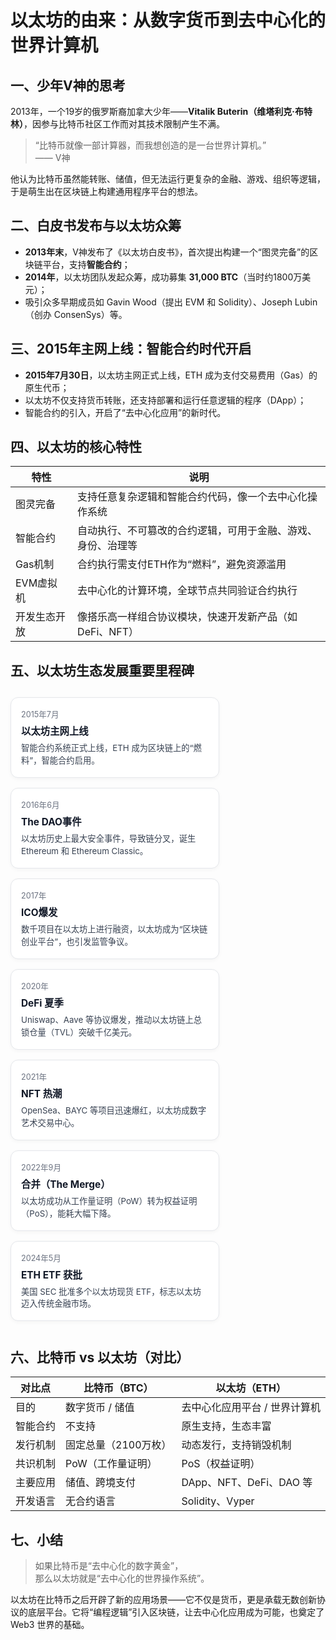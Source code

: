 # 以太坊的由来：从数字货币到去中心化的世界计算机

## 一、少年V神的思考

2013年，一个19岁的俄罗斯裔加拿大少年——**Vitalik Buterin（维塔利克·布特林）**，因参与比特币社区工作而对其技术限制产生不满。

> “比特币就像一部计算器，而我想创造的是一台世界计算机。”  
> —— V神

他认为比特币虽然能转账、储值，但无法运行更复杂的金融、游戏、组织等逻辑，于是萌生出在区块链上构建通用程序平台的想法。


## 二、白皮书发布与以太坊众筹

- **2013年末**，V神发布了《以太坊白皮书》，首次提出构建一个“图灵完备”的区块链平台，支持**智能合约**；
- **2014年**，以太坊团队发起众筹，成功募集 **31,000 BTC**（当时约1800万美元）；
- 吸引众多早期成员如 Gavin Wood（提出 EVM 和 Solidity）、Joseph Lubin（创办 ConsenSys）等。



## 三、2015年主网上线：智能合约时代开启

- **2015年7月30日**，以太坊主网正式上线，ETH 成为支付交易费用（Gas）的原生代币；
- 以太坊不仅支持货币转账，还支持部署和运行任意逻辑的程序（DApp）；
- 智能合约的引入，开启了“去中心化应用”的新时代。

## 四、以太坊的核心特性

| 特性             | 说明                                                                 |
|------------------|----------------------------------------------------------------------|
| 图灵完备         | 支持任意复杂逻辑和智能合约代码，像一个去中心化操作系统               |
| 智能合约         | 自动执行、不可篡改的合约逻辑，可用于金融、游戏、身份、治理等         |
| Gas机制         | 合约执行需支付ETH作为“燃料”，避免资源滥用                           |
| EVM虚拟机        | 去中心化的计算环境，全球节点共同验证合约执行                         |
| 开发生态开放     | 像搭乐高一样组合协议模块，快速开发新产品（如DeFi、NFT）             |



## 五、以太坊生态发展重要里程碑
<style>
  .btc-timeline {
    display: flex;
    flex-wrap: wrap;
    gap: 16px;
    justify-content: flex-start;
    padding: 12px 0;
  }

  .btc-card {
    background-color: #fff;
    border: 1px solid #e5e7eb;
    border-radius: 12px;
    padding: 16px;
    width: 300px;
    box-shadow: 0 2px 6px rgba(0, 0, 0, 0.04);
    transition: transform 0.2s ease;
  }

  .btc-card:hover {
    transform: translateY(-4px);
    box-shadow: 0 4px 12px rgba(0, 0, 0, 0.08);
  }

  .btc-card h4 {
    margin: 0 0 8px 0;
    font-size: 1.1em;
    color: #111827;
  }

  .btc-card .date {
    font-size: 0.9em;
    color: #6b7280;
    margin-bottom: 6px;
  }

  .btc-card p {
    margin: 0;
    font-size: 0.95em;
    color: #374151;
    line-height: 1.5;
  }
</style>

<div class="btc-timeline">

  <div class="btc-card">
    <div class="date">2015年7月</div>
    <h4>以太坊主网上线</h4>
    <p>智能合约系统正式上线，ETH 成为区块链上的“燃料”，智能合约启用。</p>
  </div>

  <div class="btc-card">
    <div class="date">2016年6月</div>
    <h4>The DAO事件</h4>
    <p>以太坊历史上最大安全事件，导致链分叉，诞生 Ethereum 和 Ethereum Classic。</p>
  </div>

  <div class="btc-card">
    <div class="date">2017年</div>
    <h4>ICO爆发</h4>
    <p>数千项目在以太坊上进行融资，以太坊成为“区块链创业平台”，也引发监管争议。</p>
  </div>

  <div class="btc-card">
    <div class="date">2020年</div>
    <h4>DeFi 夏季</h4>
    <p>Uniswap、Aave 等协议爆发，推动以太坊链上总锁仓量（TVL）突破千亿美元。</p>
  </div>

  <div class="btc-card">
    <div class="date">2021年</div>
    <h4>NFT 热潮</h4>
    <p>OpenSea、BAYC 等项目迅速爆红，以太坊成数字艺术交易中心。</p>
  </div>

  <div class="btc-card">
    <div class="date">2022年9月</div>
    <h4>合并（The Merge）</h4>
    <p>以太坊成功从工作量证明（PoW）转为权益证明（PoS），能耗大幅下降。</p>
  </div>

  <div class="btc-card">
    <div class="date">2024年5月</div>
    <h4>ETH ETF 获批</h4>
    <p>美国 SEC 批准多个以太坊现货 ETF，标志以太坊迈入传统金融市场。</p>
  </div>

</div>


## 六、比特币 vs 以太坊（对比）

| 对比点         | 比特币（BTC）                          | 以太坊（ETH）                             |
|----------------|----------------------------------------|--------------------------------------------|
| 目的           | 数字货币 / 储值                         | 去中心化应用平台 / 世界计算机              |
| 智能合约       | 不支持                                 | 原生支持，生态丰富                         |
| 发行机制       | 固定总量（2100万枚）                    | 动态发行，支持销毁机制                     |
| 共识机制       | PoW（工作量证明）                       | PoS（权益证明）                            |
| 主要应用       | 储值、跨境支付                          | DApp、NFT、DeFi、DAO 等                    |
| 开发语言       | 无合约语言                              | Solidity、Vyper                            |



## 七、小结

> 如果比特币是“去中心化的数字黄金”，  
> 那么以太坊就是“去中心化的世界操作系统”。

以太坊在比特币之后开辟了新的应用场景——它不仅是货币，更是承载无数创新协议的底层平台。它将“编程逻辑”引入区块链，让去中心化应用成为可能，也奠定了 Web3 世界的基础。

